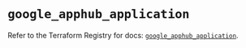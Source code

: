 # `google_apphub_application`

Refer to the Terraform Registry for docs: [`google_apphub_application`](https://registry.terraform.io/providers/hashicorp/google/6.5.0/docs/resources/apphub_application).
